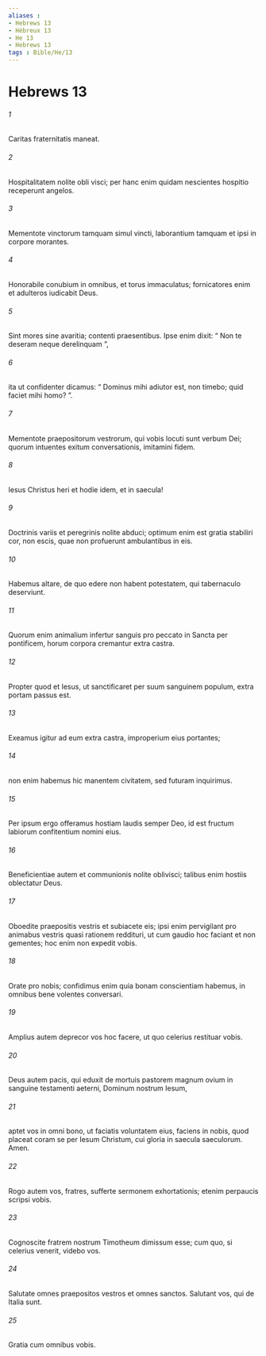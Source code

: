 ```yaml
---
aliases : 
- Hebrews 13
- Hébreux 13
- He 13
- Hebrews 13
tags : Bible/He/13
---
```


# Hebrews 13

###### 1
Caritas fraternitatis maneat. 
###### 2
Hospitalitatem nolite obli visci; per hanc enim quidam nescientes hospitio receperunt angelos. 
###### 3
Mementote vinctorum tamquam simul vincti, laborantium tamquam et ipsi in corpore morantes. 
###### 4
Honorabile conubium in omnibus, et torus immaculatus; fornicatores enim et adulteros iudicabit Deus.
###### 5
Sint mores sine avaritia; contenti praesentibus. Ipse enim dixit: “ Non te deseram neque derelinquam ”, 
###### 6
ita ut confidenter dicamus: “ Dominus mihi adiutor est, non timebo; quid faciet mihi homo? ”.
###### 7
Mementote praepositorum vestrorum, qui vobis locuti sunt verbum Dei; quorum intuentes exitum conversationis, imitamini fidem. 
###### 8
Iesus Christus heri et hodie idem, et in saecula! 
###### 9
Doctrinis variis et peregrinis nolite abduci; optimum enim est gratia stabiliri cor, non escis, quae non profuerunt ambulantibus in eis. 
###### 10
Habemus altare, de quo edere non habent potestatem, qui tabernaculo deserviunt. 
###### 11
Quorum enim animalium infertur sanguis pro peccato in Sancta per pontificem, horum corpora cremantur extra castra. 
###### 12
Propter quod et Iesus, ut sanctificaret per suum sanguinem populum, extra portam passus est. 
###### 13
Exeamus igitur ad eum extra castra, improperium eius portantes; 
###### 14
non enim habemus hic manentem civitatem, sed futuram inquirimus. 
###### 15
Per ipsum ergo offeramus hostiam laudis semper Deo, id est fructum labiorum confitentium nomini eius.
###### 16
Beneficientiae autem et communionis nolite oblivisci; talibus enim hostiis oblectatur Deus.
###### 17
Oboedite praepositis vestris et subiacete eis; ipsi enim pervigilant pro animabus vestris quasi rationem reddituri, ut cum gaudio hoc faciant et non gementes; hoc enim non expedit vobis.
###### 18
Orate pro nobis; confidimus enim quia bonam conscientiam habemus, in omnibus bene volentes conversari. 
###### 19
Amplius autem deprecor vos hoc facere, ut quo celerius restituar vobis.
###### 20
Deus autem pacis, qui eduxit de mortuis pastorem magnum ovium in sanguine testamenti aeterni, Dominum nostrum Iesum, 
###### 21
aptet vos in omni bono, ut faciatis voluntatem eius, faciens in nobis, quod placeat coram se per Iesum Christum, cui gloria in saecula saeculorum. Amen.
###### 22
Rogo autem vos, fratres, sufferte sermonem exhortationis; etenim perpaucis scripsi vobis. 
###### 23
Cognoscite fratrem nostrum Timotheum dimissum esse; cum quo, si celerius venerit, videbo vos. 
###### 24
Salutate omnes praepositos vestros et omnes sanctos. Salutant vos, qui de Italia sunt.
###### 25
Gratia cum omnibus vobis.
